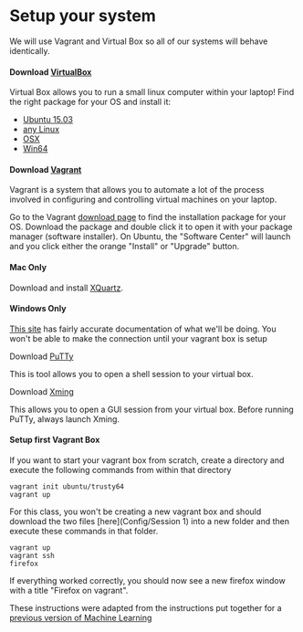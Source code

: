 # Setup your system

We will use Vagrant and Virtual Box so all of our systems will behave identically.

#### Download [VirtualBox](https://www.virtualbox.org/wiki/Downloads)

Virtual Box allows you to run a small linux computer within your laptop!  Find the right package for your OS and install it:

- [Ubuntu 15.03](http://download.virtualbox.org/virtualbox/5.0.14/virtualbox-5.0_5.0.14-105127~Ubuntu~wily_amd64.deb)
- [any Linux](https://www.virtualbox.org/wiki/Linux_Downloads)
- [OSX](http://download.virtualbox.org/virtualbox/5.0.14/VirtualBox-5.0.14-105127-OSX.dmg)
- [Win64](http://download.virtualbox.org/virtualbox/5.0.14/VirtualBox-5.0.14-105127-Win.exe)

#### Download [Vagrant](https://www.vagrantup.com/downloads.html)

Vagrant is a system that allows you to automate a lot of the process involved in configuring and controlling virtual machines on your laptop.

Go to the Vagrant [download page](https://www.vagrantup.com/downloads.html) to find the installation package for your OS. Download the package and double click it to open it with your package manager (software installer). On Ubuntu, the "Software Center" will launch and you click either the orange "Install" or "Upgrade" button.

#### Mac Only

Download and install [XQuartz](https://www.xquartz.org/).

#### Windows Only

[This site](https://wiki.utdallas.edu/wiki/display/FAQ/X11+Forwarding+using+Xming+and+PuTTY) has fairly accurate documentation of what we'll be doing.  You won't be able to make the connection until your vagrant box is setup

Download [PuTTy](http://www.putty.org/)

This is tool allows you to open a shell session to your virtual box.  

Download [Xming](https://sourceforge.net/projects/xming/)

This allows you to open a GUI session from your virtual box.  Before running PuTTy, always launch Xming.


#### Setup first Vagrant Box
If you want to start your vagrant box from scratch, create a directory and execute the following commands from within that directory
```
vagrant init ubuntu/trusty64
vagrant up
```

For this class, you won't be creating a new vagrant box and should download the two files [here](Config/Session 1) into a new folder and then execute these commands in that folder.

```
vagrant up
vagrant ssh
firefox
```

If everything worked correctly, you should now see a new firefox window with a title "Firefox on vagrant".

These instructions were adapted from the instructions put together for a [previous version of Machine Learning](https://github.com/hackoregon/hack-university-machine-learning/blob/master/docs/install.md)
